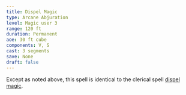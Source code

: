 ```yaml
---
title: Dispel Magic
type: Arcane Abjuration
level: Magic user 3
range: 120 ft
duration: Permanent
aoe: 30 ft cube
components: V, S
cast: 3 segments
save: None
draft: false
---
```


Except as noted above, this spell is identical to the clerical spell [dispel magic](/srd/spells/cleric/dispel-magic).
